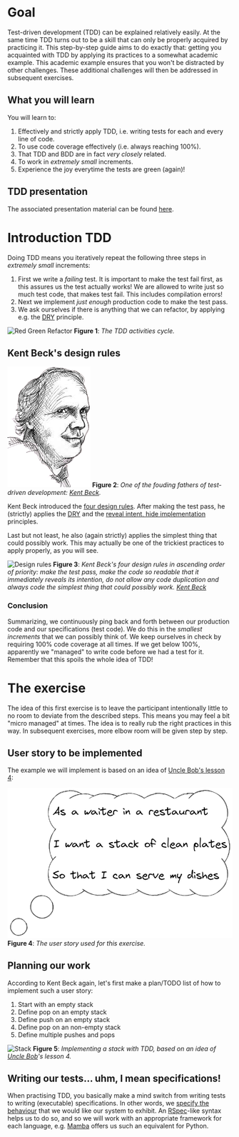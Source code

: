 # Goal

Test-driven development (TDD) can be explained relatively easily. At the same time TDD turns out to be a skill that can only be properly acquired by practicing it. This step-by-step guide aims to do exactly that: getting you acquainted with TDD by applying its practices to a somewhat academic example. This academic example ensures that you won't be distracted by other challenges. These additional challenges will then be addressed in subsequent exercises. 

## What you will learn

You will learn to:

1. Effectively and strictly apply TDD, i.e. writing tests for each and every line of code.
2. To use code coverage effectively (i.e. always reaching 100%).
3. That TDD and BDD are in fact _very closely_ related.
4. To work in _extremely small_ increments.
5. Experience the joy everytime the tests are green (again)!

## TDD presentation

The associated presentation material can be found [here](https://replit.com/@zwh/Test-Driven-Development-presentations#.replit).

# Introduction TDD

Doing TDD means you iteratively repeat the following three steps in _extremely small_ increments:

1. First we write a _failing_ test. It is important to make the test fail first, as this assures us the test actually works! We are allowed to write just so much test code, that makes test fail. This includes compilation errors!
2. Next we implement _just enough_ production code to make the test pass.
3. We ask ourselves if there is anything that we can refactor, by applying e.g. the [DRY](https://en.wikipedia.org/wiki/Don%27t_repeat_yourself) principle.

![Red Green Refactor](./assets/red_green_refactor.draw)
**Figure 1**: _The TDD activities cycle._

## Kent Beck's design rules

![Kent Beck](./assets/kent_beck.png)
**Figure 2**: _One of the fouding fathers of test-driven development: [Kent Beck](https://en.wikipedia.org/wiki/Kent_Beck)._

Kent Beck introduced the [four design rules](https://martinfowler.com/bliki/BeckDesignRules.html). After making the test pass, he (strictly) applies the [DRY](https://en.wikipedia.org/wiki/Don%27t_repeat_yourself) and the [reveal intent, hide implementation](https://dev.to/codingunicorn/reveal-intent-hide-implementation-42lc) principles.

Last but not least, he also (again strictly) applies the simplest thing that could possibly work. This may actually be one of the trickiest practices to apply properly, as you will see.

![Design rules](./assets/design_rules.draw)
**Figure 3**: _Kent Beck's four design rules in ascending order of priority: make the test pass, make the code so readable that it immediately reveals its intention, do not allow any code duplication and always code the simplest thing that could possibly work. [Kent Beck](https://en.wikipedia.org/wiki/Kent_Beck)_

### Conclusion 

Summarizing, we continuously ping back and forth between our production code and our specifications (test code). We do this in the _smallest increments_ that we can possibly think of. We keep ourselves in check by requiring 100% code coverage at all times. If we get below 100%, apparently we "managed" to write code before we had a test for it. Remember that this spoils the whole idea of TDD!

# The exercise

The idea of this first exercise is to leave the participant intentionally little to no room to deviate from the described steps. This means you may feel a bit "micro managed" at times. The idea is to really rub the right practices in this way. In subsequent exercises, more elbow room will be given step by step.

## User story to be implemented

The example we will implement is based on an idea of [Uncle Bob's lesson 4](https://www.youtube.com/watch?v=58jGpV2Cg50):

![User story](./assets/userstory.png)
**Figure 4**: _The user story used for this exercise._

## Planning our work

According to Kent Beck again, let's first make a plan/TODO list of how to implement such a user story:

1. Start with an empty stack
2. Define pop on an empty stack
3. Define push on an empty stack
4. Define pop on an non-empty stack
5. Define multiple pushes and pops

![Stack](./assets/stack.draw)
**Figure 5**: _Implementing a stack with TDD, based on an idea of [Uncle Bob](https://www.youtube.com/watch?v=58jGpV2Cg50)'s lesson 4._

## Writing our tests... uhm, I mean specifications!

When practising TDD, you basically make a mind switch from writing tests to
writing (executable) specifications. In other words, we [specify the
behaviour](https://www.youtube.com/watch?v=Bq_oz7nCNUA) that we would like our
system to exhibit. An [RSpec](https://rspec.info/)-like syntax helps us to do
so, and so we will work with an appropriate framework for each language, e.g.
[Mamba](https://mamba-bdd.readthedocs.io/en/latest/) offers us such an
equivalent for Python.
